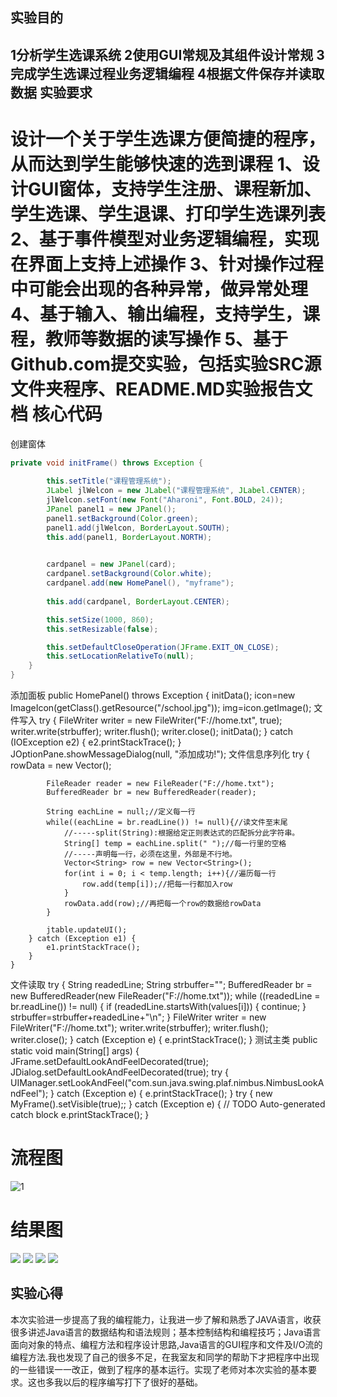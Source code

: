 实验目的
-----------------
1分析学生选课系统
2使用GUI常规及其组件设计常规
3完成学生选课过程业务逻辑编程
4根据文件保存并读取数据
实验要求
------------------
设计一个关于学生选课方便简捷的程序，从而达到学生能够快速的选到课程
1、设计GUI窗体，支持学生注册、课程新加、学生选课、学生退课、打印学生选课列表
2、基于事件模型对业务逻辑编程，实现在界面上支持上述操作
3、针对操作过程中可能会出现的各种异常，做异常处理
4、基于输入、输出编程，支持学生，课程，教师等数据的读写操作
5、基于Github.com提交实验，包括实验SRC源文件夹程序、README.MD实验报告文档
核心代码
=========================
创建窗体
```java
private void initFrame() throws Exception {
		
		this.setTitle("课程管理系统");
		JLabel jlWelcon = new JLabel("课程管理系统", JLabel.CENTER);
		jlWelcon.setFont(new Font("Aharoni", Font.BOLD, 24));
		JPanel panel1 = new JPanel();
		panel1.setBackground(Color.green);
		panel1.add(jlWelcon, BorderLayout.SOUTH);
		this.add(panel1, BorderLayout.NORTH);
		

		cardpanel = new JPanel(card);
		cardpanel.setBackground(Color.white);
		cardpanel.add(new HomePanel(), "myframe");
		
		this.add(cardpanel, BorderLayout.CENTER);

		this.setSize(1000, 860);
		this.setResizable(false);

		this.setDefaultCloseOperation(JFrame.EXIT_ON_CLOSE);
		this.setLocationRelativeTo(null);
	}
}
```
添加面板
public HomePanel() throws Exception {
		initData();
		icon=new ImageIcon(getClass().getResource("/school.jpg"));
		img=icon.getImage();
文件写入
      try {
		        	FileWriter writer = new FileWriter("F://home.txt", true);
		        	writer.write(strbuffer);
		        	writer.flush();
		        	writer.close();
		        	initData();
		        } catch (IOException e2) {
		            e2.printStackTrace();
		        }
				JOptionPane.showMessageDialog(null, "添加成功!");
文件信息序列化
		try {
			rowData = new Vector<Vector>();
			
		    FileReader reader = new FileReader("F://home.txt");
			BufferedReader br = new BufferedReader(reader);
	 
			String eachLine = null;//定义每一行
			while((eachLine = br.readLine()) != null){//读文件至末尾
				//-----split(String):根据给定正则表达式的匹配拆分此字符串。
				String[] temp = eachLine.split(" ");//每一行里的空格
				//-----声明每一行，必须在这里，外部是不行地。
				Vector<String> row = new Vector<String>();
				for(int i = 0; i < temp.length; i++){//遍历每一行
					row.add(temp[i]);//把每一行都加入row
				}
				rowData.add(row);//再把每一个row的数据给rowData
			}
			
			jtable.updateUI();
		} catch (Exception e1) {
			e1.printStackTrace();
		}
	}
  文件读取
  try {
				String readedLine;
				String strbuffer="";
	            BufferedReader br = new BufferedReader(new FileReader("F://home.txt"));
	            while ((readedLine = br.readLine()) != null) {
	                if (readedLine.startsWith(values[i])) {
	                    continue;
	                }
	                strbuffer=strbuffer+readedLine+"\n";
	            }
	            FileWriter writer = new FileWriter("F://home.txt");
	            writer.write(strbuffer);
	            writer.flush();
	            writer.close();
	        } catch (Exception e) {
	            e.printStackTrace();
	        } 
 测试主类
	public static void main(String[] args) {
		JFrame.setDefaultLookAndFeelDecorated(true);
		JDialog.setDefaultLookAndFeelDecorated(true);
		try {
			UIManager.setLookAndFeel("com.sun.java.swing.plaf.nimbus.NimbusLookAndFeel");
		} catch (Exception e) {
			e.printStackTrace();
		}
		try {
			new MyFrame().setVisible(true);;
		} catch (Exception e) {
			// TODO Auto-generated catch block
			e.printStackTrace();
		}



流程图
===================
![1](https://github.com/Scorpioyyz/SY5/blob/master/%E6%B5%81%E7%A8%8B%E5%9B%BE.png)



结果图
=====================
![](https://github.com/Scorpioyyz/SY5/blob/master/%E6%B7%BB%E5%8A%A0%E8%AF%BE%E7%A8%8B%E4%BF%A1%E6%81%AF%E7%95%8C%E9%9D%A2.png)
![](https://github.com/Scorpioyyz/SY5/blob/master/%E8%BE%93%E5%87%BA%E5%88%B0%E6%96%87%E4%BB%B6%E6%98%BE%E7%A4%BA.png)
![](https://github.com/Scorpioyyz/SY5/blob/master/%E5%88%A0%E9%99%A4%E9%80%89%E8%AF%BE%E4%BF%A1%E6%81%AF%E7%95%8C%E9%9D%A2.png)
![](https://github.com/Scorpioyyz/SY5/blob/master/%E6%9F%A5%E8%AF%A2%E5%AE%8C%E9%80%89%E8%AF%BE%E4%BF%A1%E6%81%AF%E9%A1%B5%E9%9D%A2.png)

实验心得
-----------------
本次实验进一步提高了我的编程能力，让我进一步了解和熟悉了JAVA语言，收获很多讲述Java语言的数据结构和语法规则；基本控制结构和编程技巧；Java语言面向对象的特点、编程方法和程序设计思路,Java语言的GUI程序和文件及I/O流的编程方法.我也发现了自己的很多不足，在我室友和同学的帮助下才把程序中出现的一些错误一一改正，做到了程序的基本运行。实现了老师对本次实验的基本要求。这也多我以后的程序编写打下了很好的基础。
